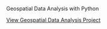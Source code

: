 Geospatial Data Analysis with Python

[View Geospatial Data Analysis Project](https://mygithub19.github.io/Geospatial-Data-Analysis-with-Python/notebooks/Geospatial%20Data%20Analysis.html)

